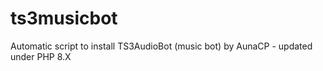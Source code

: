 # ts3musicbot
Automatic script to install TS3AudioBot (music bot) by AunaCP - updated under PHP 8.X
